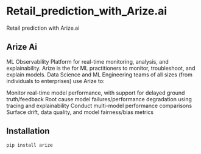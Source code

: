 # Retail_prediction_with_Arize.ai
Retail prediction with Arize.ai

## Arize Ai
ML Observability Platform for real-time monitoring, analysis, and explainability. Arize is the  for ML practitioners to monitor, troubleshoot, and explain models. Data Science and ML Engineering teams of all sizes (from individuals to enterprises) use Arize to:

Monitor real-time model performance, with support for delayed ground truth/feedback
Root cause model failures/performance degradation using tracing and explainability
Conduct multi-model performance comparisons
Surface drift, data quality, and model fairness/bias metrics 

## Installation
```python
pip install arize
```

